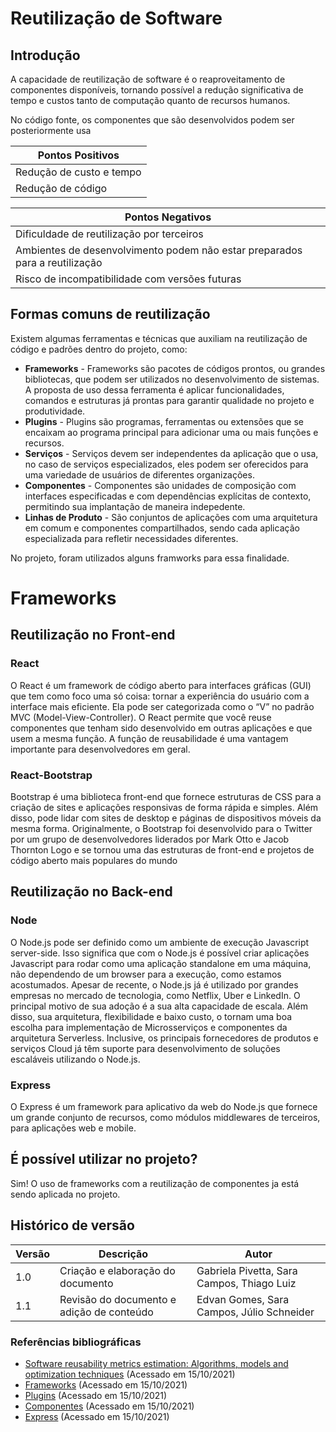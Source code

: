 # Reutilização de Software

## Introdução

A capacidade de reutilização de software é o reaproveitamento de componentes disponíveis, tornando possível a redução significativa de tempo e custos tanto de computação quanto de recursos humanos. 

No código fonte, os componentes que são desenvolvidos podem ser posteriormente usa

| Pontos Positivos |
| ---------------- |
| Redução de custo e tempo |
| Redução de código |

| Pontos Negativos |
| ---------------- |
| Dificuldade de reutilização por terceiros |
| Ambientes de desenvolvimento podem não estar preparados para a reutilização | 
| Risco de incompatibilidade com versões futuras | 

## Formas comuns de reutilização

Existem algumas ferramentas e técnicas que auxiliam na reutilização de código e padrões dentro do projeto, como:

- **Frameworks** - Frameworks são pacotes de códigos prontos, ou grandes bibliotecas, que podem ser utilizados no desenvolvimento de sistemas. A proposta de uso dessa ferramenta é aplicar funcionalidades, comandos e estruturas já prontas para garantir qualidade no projeto e produtividade.
- **Plugins** - Plugins são programas, ferramentas ou extensões que se encaixam ao programa principal para adicionar uma ou mais funções e recursos. 
- **Serviços** - Serviços devem ser independentes da aplicação que o usa, no caso de serviços especializados, eles podem ser oferecidos para uma variedade de usuários de diferentes organizações.
- **Componentes** - Componentes são unidades de composição com interfaces especificadas e com dependências explícitas de contexto, permitindo sua implantação de maneira indepedente.
- **Linhas de Produto** - São conjuntos de aplicações com uma arquitetura em comum e componentes compartilhados, sendo cada aplicação especializada para refletir necessidades diferentes.

No projeto, foram utilizados alguns framworks para essa finalidade.

# Frameworks

## Reutilização no Front-end

### **React**

O React é um framework de código aberto para interfaces gráficas (GUI) que tem como foco uma só coisa: tornar a experiência do usuário com a interface mais eficiente. Ela pode ser categorizada como o “V” no padrão MVC (Model-View-Controller).
O React permite que você reuse componentes que tenham sido desenvolvido em outras aplicações e que usem a mesma função. A função de reusabilidade é uma vantagem importante para desenvolvedores em geral.

### **React-Bootstrap**
Bootstrap é uma biblioteca front-end que fornece estruturas de CSS para a criação de sites e aplicações responsivas de forma rápida e simples. Além disso, pode lidar com sites de desktop e páginas de dispositivos móveis da mesma forma.
Originalmente, o Bootstrap foi desenvolvido para o Twitter por um grupo de desenvolvedores liderados por Mark Otto e Jacob Thornton Logo e se tornou uma das estruturas de front-end e projetos de código aberto mais populares do mundo



## Reutilização no Back-end

### **Node**
O Node.js pode ser definido como um ambiente de execução Javascript server-side.
Isso significa que com o Node.js é possível criar aplicações Javascript para rodar como uma aplicação standalone em uma máquina, não dependendo de um browser para a execução, como estamos acostumados.
Apesar de recente, o Node.js já é utilizado por grandes empresas no mercado de tecnologia, como Netflix, Uber e LinkedIn.
O principal motivo de sua adoção é a sua alta capacidade de escala. Além disso, sua arquitetura, flexibilidade e baixo custo, o tornam uma boa escolha para implementação de Microsserviços e componentes da arquitetura Serverless. Inclusive, os principais fornecedores de produtos e serviços Cloud já têm suporte para desenvolvimento de soluções escaláveis utilizando o Node.js.

### **Express**

O Express é um framework para aplicativo da web do Node.js que fornece um grande conjunto de recursos, como módulos middlewares de terceiros, para aplicações web e mobile.

## É possível utilizar no projeto?
Sim! O uso de frameworks com a reutilização de componentes ja está sendo aplicada no projeto.

## Histórico de versão

| Versão | Descrição    | Autor   |
| ------ | ------------ | ------- |
| 1.0    | Criação e elaboração do documento | Gabriela Pivetta, Sara Campos, Thiago Luiz |
| 1.1    | Revisão do documento e adição de conteúdo | Edvan Gomes, Sara Campos, Júlio Schneider |

### Referências bibliográficas

- [Software reusability metrics estimation: Algorithms, models and optimization techniques](https://www.sciencedirect.com/science/article/abs/pii/S0045790617323327) (Acessado em 15/10/2021)
- [Frameworks](https://rockcontent.com/br/blog/framework/) (Acessado em 15/10/2021)
- [Plugins](https://www.tecmundo.com.br/hardware/210-o-que-e-plugin-.htm) (Acessado em 15/10/2021)
- [Componentes](http://www.dsc.ufcg.edu.br/~jacques/cursos/map/html/comp/definicoes.htm) (Acessado em 15/10/2021)
- [Express](https://expressjs.com/pt-br/) (Acessado em 15/10/2021)